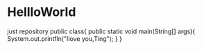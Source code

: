 # HellloWorld
just repository
public class{
   public static void main(String[] args){
      System.out.printfln("Ilove you,Ting");
   }
} 
